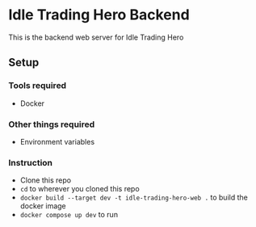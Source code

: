 # Idle Trading Hero Backend

This is the backend web server for Idle Trading Hero

## Setup

### Tools required

-   Docker

### Other things required

-   Environment variables

### Instruction

-   Clone this repo
-   `cd` to wherever you cloned this repo
-   `docker build --target dev -t idle-trading-hero-web .` to build the docker image
-   `docker compose up dev` to run
